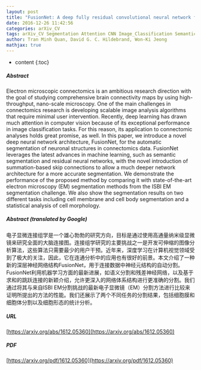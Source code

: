 ```yaml
---
layout: post
title: "FusionNet: A deep fully residual convolutional neural network for image segmentation in connectomics"
date: 2016-12-26 11:42:56
categories: arXiv_CV
tags: arXiv_CV Segmentation Attention CNN Image_Classification Semantic_Segmentation Classification Deep_Learning
author: Tran Minh Quan, David G. C. Hildebrand, Won-Ki Jeong
mathjax: true
---
```


* content
{:toc}

##### Abstract
Electron microscopic connectomics is an ambitious research direction with the goal of studying comprehensive brain connectivity maps by using high-throughput, nano-scale microscopy. One of the main challenges in connectomics research is developing scalable image analysis algorithms that require minimal user intervention. Recently, deep learning has drawn much attention in computer vision because of its exceptional performance in image classification tasks. For this reason, its application to connectomic analyses holds great promise, as well. In this paper, we introduce a novel deep neural network architecture, FusionNet, for the automatic segmentation of neuronal structures in connectomics data. FusionNet leverages the latest advances in machine learning, such as semantic segmentation and residual neural networks, with the novel introduction of summation-based skip connections to allow a much deeper network architecture for a more accurate segmentation. We demonstrate the performance of the proposed method by comparing it with state-of-the-art electron microscopy (EM) segmentation methods from the ISBI EM segmentation challenge. We also show the segmentation results on two different tasks including cell membrane and cell body segmentation and a statistical analysis of cell morphology.

##### Abstract (translated by Google)
电子显微连接组学是一个雄心勃勃的研究方向，目标是通过使用高通量纳米级显微镜来研究全面的大脑连接图。连接组学研究的主要挑战之一是开发可伸缩的图像分析算法，这些算法只需要最少的用户干预。近年来，深度学习在计算机视觉领域受到了极大的关注，因此，它在连通分析中的应用也有很好的前景。本文介绍了一种新的深层神经网络结构FusionNet，用于连接数据中神经元结构的自动分割。 FusionNet利用机器学习方面的最新进展，如语义分割和残差神经网络，以及基于求和的跳跃连接的新颖介绍，允许更深入的网络体系结构进行更准确的分割。我们通过将其与来自ISBI EM分割挑战的最新电子显微镜（EM）分割方法进行比较来证明所提出的方法的性能。我们还展示了两个不同任务的分割结果，包括细胞膜和细胞体分割以及细胞形态的统计分析。

##### URL
[https://arxiv.org/abs/1612.05360](https://arxiv.org/abs/1612.05360)

##### PDF
[https://arxiv.org/pdf/1612.05360](https://arxiv.org/pdf/1612.05360)

